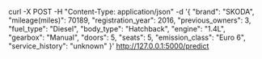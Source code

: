 curl -X POST -H "Content-Type: application/json" -d '{
     "brand": "SKODA",
    "mileage(miles)": 70189,
    "registration_year": 2016,
    "previous_owners": 3,
    "fuel_type": "Diesel",
    "body_type": "Hatchback",
    "engine": "1.4L",
    "gearbox": "Manual",
    "doors": 5,
    "seats": 5,
    "emission_class": "Euro 6",
    "service_history": "unknown"
}' http://127.0.0.1:5000/predict
